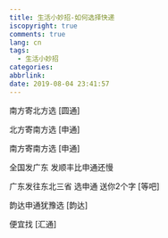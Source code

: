 ```yaml
---
title: 生活小妙招-如何选择快递
iscopyright: true
comments: true
lang: cn
tags:
  - 生活小妙招
categories:
abbrlink:
date: 2019-08-04 23:41:57
---
```




南方寄北方选 [圆通]

北方寄南方选 [申通]

南方寄南方选 [申通]

全国发广东 发顺丰比申通还慢

广东发往东北三省 选申通 送你2个字 [等吧]

韵达申通犹豫选 [韵达]

便宜找 [汇通]
